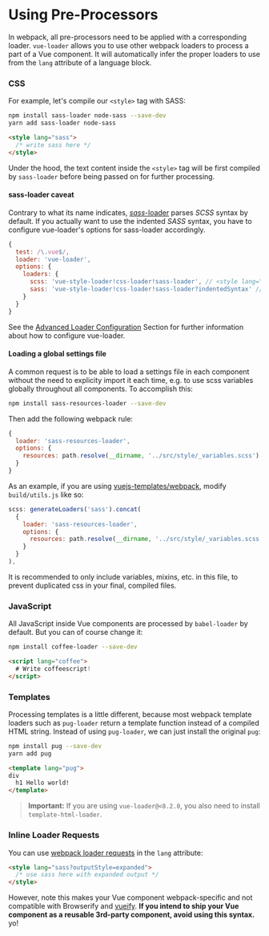 # Using Pre-Processors

In webpack, all pre-processors need to be applied with a corresponding loader. `vue-loader` allows you to use other webpack loaders to process a part of a Vue component. It will automatically infer the proper loaders to use from the `lang` attribute of a language block.

### CSS

For example, let's compile our `<style>` tag with SASS:

``` bash
npm install sass-loader node-sass --save-dev
yarn add sass-loader node-sass
```

``` html
<style lang="sass">
  /* write sass here */
</style>
```

Under the hood, the text content inside the `<style>` tag will be first compiled by `sass-loader` before being passed on for further processing.

#### sass-loader caveat

Contrary to what its name indicates, [*sass*-loader](https://github.com/jtangelder/sass-loader) parses *SCSS* syntax by default. If you actually want to use the indented *SASS* syntax, you have to configure vue-loader's options for sass-loader accordingly.

```javascript
{
  test: /\.vue$/,
  loader: 'vue-loader',
  options: {
    loaders: {
      scss: 'vue-style-loader!css-loader!sass-loader', // <style lang="scss">
      sass: 'vue-style-loader!css-loader!sass-loader?indentedSyntax' // <style lang="sass">
    }
  }
}
```

See the [Advanced Loader Configuration](./advanced.md) Section for further information about how to configure vue-loader.

#### Loading a global settings file

A common request is to be able to load a settings file in each component without the need to explicity import it each time, e.g. to use scss variables globally throughout all components. To accomplish this:

``` bash
npm install sass-resources-loader --save-dev
```

Then add the following webpack rule:

``` js
{
  loader: 'sass-resources-loader',
  options: {
    resources: path.resolve(__dirname, '../src/style/_variables.scss')
  }
}
```

As an example, if you are using [vuejs-templates/webpack](https://github.com/vuejs-templates/webpack), modify `build/utils.js` like so:

``` js
scss: generateLoaders('sass').concat(
  {
    loader: 'sass-resources-loader',
    options: {
      resources: path.resolve(__dirname, '../src/style/_variables.scss')
    }
  }
),
```

It is recommended to only include variables, mixins, etc. in this file, to prevent duplicated css in your final, compiled files.

### JavaScript

All JavaScript inside Vue components are processed by `babel-loader` by default. But you can of course change it:

``` bash
npm install coffee-loader --save-dev
```

``` html
<script lang="coffee">
  # Write coffeescript!
</script>
```

### Templates

Processing templates is a little different, because most webpack template loaders such as `pug-loader` return a template function instead of a compiled HTML string. Instead of using `pug-loader`, we can just install the original `pug`:

``` bash
npm install pug --save-dev
yarn add pug
```

``` html
<template lang="pug">
div
  h1 Hello world!
</template>
```

> **Important:** If you are using `vue-loader@<8.2.0`, you also need to install `template-html-loader`.

### Inline Loader Requests

You can use [webpack loader requests](https://webpack.github.io/docs/loaders.html#introduction) in the `lang` attribute:

``` html
<style lang="sass?outputStyle=expanded">
  /* use sass here with expanded output */
</style>
```

However, note this makes your Vue component webpack-specific and not compatible with Browserify and [vueify](https://github.com/vuejs/vueify). **If you intend to ship your Vue component as a reusable 3rd-party component, avoid using this syntax.**
yo!
